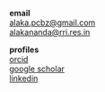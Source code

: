 **email**  
[alaka.pcbz@gmail.com](mailto:alaka.pcbz@gmail.com)  
[alakananda@rri.res.in](mailto:alakananda@rri.res.in)


**profiles**  
[orcid](https://orcid.org/0000-0002-0069-4722)  
[google scholar](https://scholar.google.com/citations?user=DuqMq7IAAAAJ&hl=en&oi=ao)  
[linkedin](https://www.linkedin.com/in/alakananda-patra-a0608a34/)
